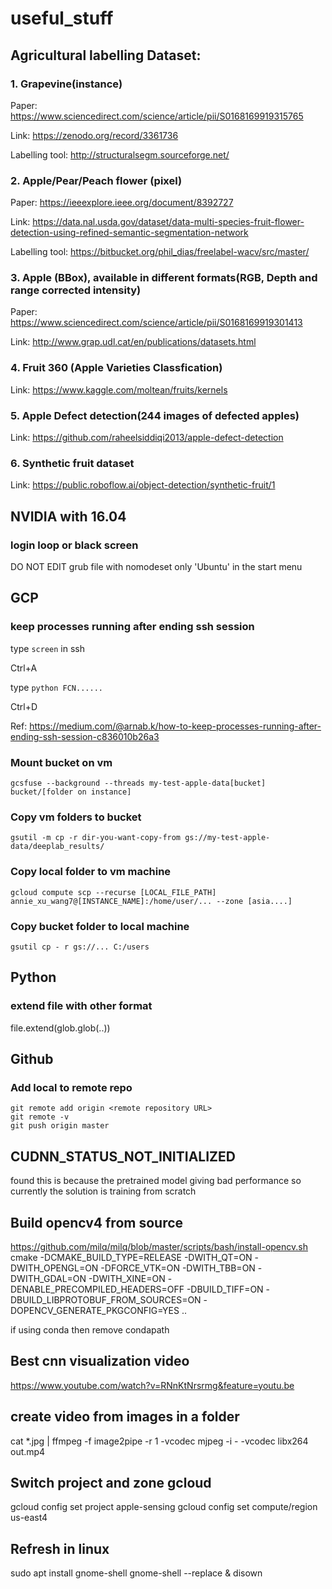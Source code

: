# useful_stuff

## Agricultural labelling Dataset:

### 1. Grapevine(instance)

Paper: https://www.sciencedirect.com/science/article/pii/S0168169919315765

Link: https://zenodo.org/record/3361736

Labelling tool: http://structuralsegm.sourceforge.net/

### 2. Apple/Pear/Peach flower (pixel)

Paper: https://ieeexplore.ieee.org/document/8392727

Link: https://data.nal.usda.gov/dataset/data-multi-species-fruit-flower-detection-using-refined-semantic-segmentation-network

Labelling tool: https://bitbucket.org/phil_dias/freelabel-wacv/src/master/

### 3. Apple (BBox), available in different formats(RGB, Depth and range corrected intensity)

Paper: https://www.sciencedirect.com/science/article/pii/S0168169919301413

Link: http://www.grap.udl.cat/en/publications/datasets.html
### 4. Fruit 360 (Apple Varieties Classfication)

Link: https://www.kaggle.com/moltean/fruits/kernels

### 5. Apple Defect detection(244 images of defected apples)

Link: https://github.com/raheelsiddiqi2013/apple-defect-detection

### 6. Synthetic fruit dataset

Link: https://public.roboflow.ai/object-detection/synthetic-fruit/1

## NVIDIA with 16.04
### login loop or black screen

DO NOT EDIT grub file with nomodeset only 'Ubuntu' in the start menu

## GCP
### keep processes running after ending ssh session 

type ```screen``` in ssh

Ctrl+A

type ```python FCN......```

Ctrl+D

Ref: https://medium.com/@arnab.k/how-to-keep-processes-running-after-ending-ssh-session-c836010b26a3

### Mount bucket on vm
```
gcsfuse --background --threads my-test-apple-data[bucket] bucket/[folder on instance]
```

### Copy vm folders to bucket
```
gsutil -m cp -r dir-you-want-copy-from gs://my-test-apple-data/deeplab_results/
```

### Copy local folder to vm machine

```
gcloud compute scp --recurse [LOCAL_FILE_PATH] annie_xu_wang7@[INSTANCE_NAME]:/home/user/... --zone [asia....]
```

### Copy bucket folder to local machine
```
gsutil cp - r gs://... C:/users
```

## Python
### extend file with other format
file.extend(glob.glob(..))


## Github
### Add local to remote repo
```
git remote add origin <remote repository URL>
git remote -v
git push origin master
```
## CUDNN_STATUS_NOT_INITIALIZED

found this is because the pretrained model giving bad performance so currently the solution is training from scratch

## Build opencv4 from source

https://github.com/milq/milq/blob/master/scripts/bash/install-opencv.sh
cmake -DCMAKE_BUILD_TYPE=RELEASE  -DWITH_QT=ON -DWITH_OPENGL=ON -DFORCE_VTK=ON -DWITH_TBB=ON -DWITH_GDAL=ON -DWITH_XINE=ON -DENABLE_PRECOMPILED_HEADERS=OFF -DBUILD_TIFF=ON -DBUILD_LIBPROTOBUF_FROM_SOURCES=ON -DOPENCV_GENERATE_PKGCONFIG=YES ..

if using conda then remove condapath

## Best cnn visualization video

https://www.youtube.com/watch?v=RNnKtNrsrmg&feature=youtu.be

## create video from images in a folder

cat *.jpg | ffmpeg -f image2pipe -r 1 -vcodec mjpeg -i - -vcodec libx264 out.mp4

## Switch project and zone gcloud 

gcloud config set project apple-sensing
gcloud config set compute/region us-east4

## Refresh in linux

sudo apt install gnome-shell
gnome-shell --replace & disown

